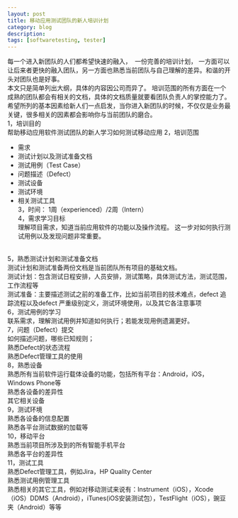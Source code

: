 ```yaml
---
layout: post
title: 移动应用测试团队的新人培训计划
category: blog
description: 
tags: [softwaretesting, tester]
---
```

每一个进入新团队的人们都希望快速的融入， &nbsp;一份完善的培训计划， 一方面可以让后来者更快的融入团队，另一方面也熟悉当前团队与自己理解的差异。和谐的开头对团队也是好事。<br />
本文只是简单列出大纲，具体的内容因公司而异了。 培训范围的所有方面在一个成熟的团队都会有相关的文档，具体的文档质量就要看团队负责人的掌控能力了。希望所列的基本因素给新人们一点启发，当你进入新团队的时候，不仅仅是业务最关键，很多相关的因素都会影响你与当前团队的磨合。
<br />
1，培训目的<br />
帮助移动应用软件测试团队的新人学习如何测试移动应用
2，培训范围<br />
- 需求<br />
- 测试计划以及测试准备文档<br />
- 测试用例（Test Case）<br />
- 问题描述（Defect）<br />
- 测试设备<br />
- 测试环境<br />
- 相关测试工具<br />
3，时间： 1周（experienced）/2周（Intern）<br />
4，需求学习目标<br />
理解项目需求，知道当前应用软件的功能以及操作流程。 这一步对如何执行测试用例以及发现问题非常重要。
<br />
5，熟悉测试计划和测试准备文档<br />
测试计划和测试准备两份文档是当前团队所有项目的基础文档。<br />
测试计划：包含测试日程安排，人员安排，测试策略，具体测试方法，测试范围，工作流程等<br />
测试准备：主要描述测试之前的准备工作，比如当前项目的技术难点，defect 追踪流程以及defect 严重级别定义，测试环境使用，以及其它各注意事项<br />
6，测试用例的学习<br />
联系需求，理解测试用例并知道如何执行；若能发现用例遗漏更好。<br />
7，问题（Defect）提交<br />
如何描述问题，哪些已知规则；<br />
熟悉Defect的状态流程<br />
熟悉Defect管理工具的使用<br />
8，熟悉设备<br />
熟悉所有当前软件运行载体设备的功能，包括所有平台：Android，iOS，Windows Phone等<br />
熟悉各设备的差异性<br />
其它相关设备<br />
9，测试环境<br />
熟悉各设备的信息配置<br />
熟悉各平台测试数据的加载等<br />
10，移动平台<br />
熟悉当前项目所涉及到的所有智能手机平台<br />
熟悉各平台的差异性<br />
11，测试工具<br />
熟悉Defect管理工具，例如Jira，HP Quality Center<br />
熟悉测试用例管理工具<br />
熟悉相关的其它工具，例如对移动测试来说有：Instrument（iOS），Xcode（iOS）DDMS（Android），iTunes(iOS安装测试包），TestFlight（iOS），豌豆夹（Android）等等


[Angelia]:    http://angeliaw.github.com  "Angelia"